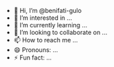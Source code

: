 - 👋 Hi, I’m @benifati-gulo
- 👀 I’m interested in ...
- 🌱 I’m currently learning ...
- 💞️ I’m looking to collaborate on ...
- 📫 How to reach me ...
- 😄 Pronouns: ...
- ⚡ Fun fact: ...

<!---
benifati-gulo/benifati-gulo is a ✨ special ✨ repository because its `README.md` (this file) appears on your GitHub profile.
You can click the Preview link to take a look at your changes.
--->
